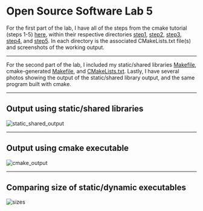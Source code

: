 # Open Source Software Lab 5

For the first part of the lab, I have all of the steps from the cmake tutorial (steps 1-5) [here](https://github.com/kevinb5617/oss-kb/tree/master/labs/lab-05), within their respective directories [step1](https://github.com/kevinb5617/oss-kb/tree/master/labs/lab-05/step1), [step2](https://github.com/kevinb5617/oss-kb/tree/master/labs/lab-05/step2), [step3](https://github.com/kevinb5617/oss-kb/tree/master/labs/lab-05/step3), [step4](https://github.com/kevinb5617/oss-kb/tree/master/labs/lab-05/step4), and [step5](https://github.com/kevinb5617/oss-kb/tree/master/labs/lab-05/step5). In each directory is the associated CMakeLists.txt file(s) and screenshots of the working output.

---

For the second part of the lab, I included my static/shared libraries [Makefile](https://github.com/kevinb5617/oss-kb/tree/master/labs/lab-05/final/Makefile), cmake-generated [Makefile](https://github.com/kevinb5617/oss-kb/tree/master/labs/lab-05/final/cmake/Makefile), and [CMakeLists.txt](https://github.com/kevinb5617/oss-kb/tree/master/labs/lab-05/final/cmake/CMakeLists.txt). Lastly, I have several photos showing the output of the static/shared library output, and the same program built with cmake.

---

## Output using static/shared libraries
![static_shared_output](final/output.png)

---

## Output using cmake executable
![cmake_output](final/cmake/cmake_output.png)

---

## Comparing size of static/dynamic executables
![sizes](final/sizes.png)
